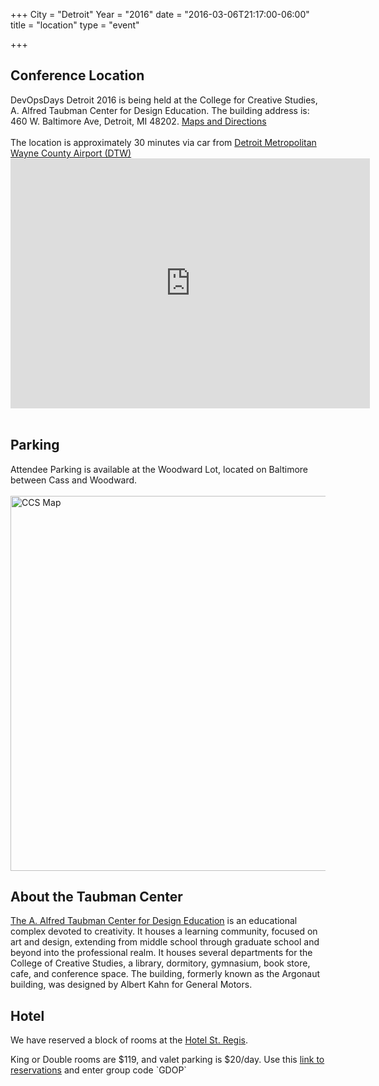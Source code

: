+++
City = "Detroit"
Year = "2016"
date = "2016-03-06T21:17:00-06:00"
title = "location"
type = "event"

+++
<h2>Conference Location</h2>
DevOpsDays Detroit 2016 is being held at the College for Creative Studies, A. Alfred Taubman Center for Design Education. The building address is: 460 W. Baltimore Ave, Detroit, MI 48202. <a href="http://www.collegeforcreativestudies.edu/contact-us/maps-and-directions" target="_blank">Maps and Directions</a><br/><br/>
The location is approximately 30 minutes via car from <a href="http://www.metroairport.com/" target="_blank">Detroit Metropolitan Wayne County Airport (DTW)</a><br/>
<iframe src="https://www.google.com/maps/embed?pb=!1m18!1m12!1m3!1d2947.8242107349606!2d-83.0770792845435!3d42.36758547918634!2m3!1f0!2f0!3f0!3m2!1i1024!2i768!4f13.1!3m3!1m2!1s0x8824d29c14553acb%3A0x304fef9a4ce14099!2s460+W+Baltimore+Ave%2C+Detroit%2C+MI+48202!5e0!3m2!1sen!2sus!4v1456974098513" width="575" height="400" frameborder="0" style="border:0" allowfullscreen></iframe>
<br/><br/>
<h2>Parking</h2>
Attendee Parking is available at the Woodward Lot, located on Baltimore between Cass and Woodward.<br/><br/>
<img width="600px" src="/events/2016-detroit/ccs_map.png" alt="CCS Map" />
<h2>About the Taubman Center</h2>
<p>
<a href="http://www.collegeforcreativestudies.edu/support-ccs/capital-campaign-advancing-the-creative-spirit/a-alfred-taubman-center-for-design-education">The A. Alfred Taubman Center for Design Education</a> is an educational complex devoted to creativity. It houses a learning community, focused on art and design, extending from middle school through graduate school and beyond into the professional realm. It houses several departments for the College of Creative Studies, a library, dormitory, gymnasium, book store, cafe, and conference space. The building, formerly known as the Argonaut building, was designed by Albert Kahn for General Motors.
</p>
<h2>Hotel</h2>
<p>
We have reserved a block of rooms at the <a
href="http://www.hotelstregisdetroit.com/">Hotel St. Regis</a>.
<p>King or Double rooms are $119, and valet parking is $20/day. Use this
<a href="http://bookings.ihotelier.com/bookings.jsp?hotelID=13247&userType=GRP">link to reservations</a> and enter group code `GDOP`
